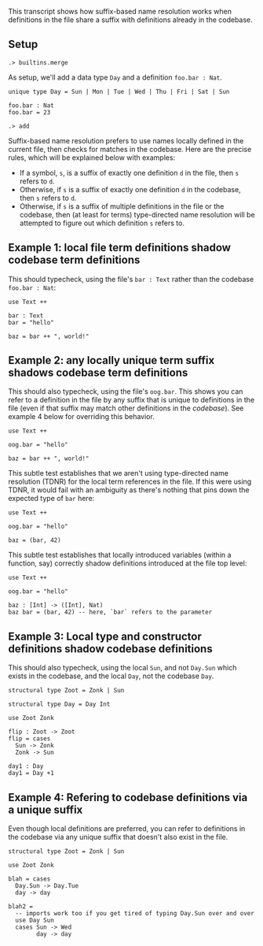 This transcript shows how suffix-based name resolution works when definitions in the file share a suffix with definitions already in the codebase.

## Setup

```ucm:hide
.> builtins.merge
```

As setup, we'll add a data type `Day` and a definition `foo.bar : Nat`.

```unison:hide
unique type Day = Sun | Mon | Tue | Wed | Thu | Fri | Sat | Sun

foo.bar : Nat
foo.bar = 23
```

```ucm:hide
.> add
```

Suffix-based name resolution prefers to use names locally defined in the current file, then checks for matches in the codebase. Here are the precise rules, which will be explained below with examples:

* If a symbol, `s`, is a suffix of exactly one definition `d` in the file, then `s` refers to `d`.
* Otherwise, if `s` is a suffix of exactly one definition `d` in the codebase, then `s` refers to `d`.
* Otherwise, if `s` is a suffix of multiple definitions in the file or the codebase, then (at least for terms) type-directed name resolution will be attempted to figure out which definition `s` refers to.

## Example 1: local file term definitions shadow codebase term definitions

This should typecheck, using the file's `bar : Text` rather than the codebase `foo.bar : Nat`:

```unison:hide
use Text ++

bar : Text
bar = "hello"

baz = bar ++ ", world!"
```

## Example 2: any locally unique term suffix shadows codebase term definitions

This should also typecheck, using the file's `oog.bar`. This shows you can refer to a definition in the file by any suffix that is unique to definitions in the file (even if that suffix may match other definitions in the _codebase_). See example 4 below for overriding this behavior.

```unison:hide
use Text ++

oog.bar = "hello"

baz = bar ++ ", world!"
```

This subtle test establishes that we aren't using type-directed name resolution (TDNR) for the local term references in the file. If this were using TDNR, it would fail with an ambiguity as there's nothing that pins down the expected type of `bar` here:

```unison:hide
use Text ++

oog.bar = "hello"

baz = (bar, 42)
```

This subtle test establishes that locally introduced variables (within a function, say) correctly shadow definitions introduced at the file top level:

```unison:hide
use Text ++

oog.bar = "hello"

baz : [Int] -> ([Int], Nat)
baz bar = (bar, 42) -- here, `bar` refers to the parameter
```

## Example 3: Local type and constructor definitions shadow codebase definitions

This should also typecheck, using the local `Sun`, and not `Day.Sun` which exists in the codebase, and the local `Day`, not the codebase `Day`.

```unison:hide
structural type Zoot = Zonk | Sun

structural type Day = Day Int

use Zoot Zonk

flip : Zoot -> Zoot
flip = cases
  Sun -> Zonk
  Zonk -> Sun

day1 : Day
day1 = Day +1
```

## Example 4: Refering to codebase definitions via a unique suffix

Even though local definitions are preferred, you can refer to definitions in the codebase via any unique suffix that doesn't also exist in the file.

```unison:hide
structural type Zoot = Zonk | Sun

use Zoot Zonk

blah = cases
  Day.Sun -> Day.Tue
  day -> day

blah2 =
  -- imports work too if you get tired of typing Day.Sun over and over
  use Day Sun
  cases Sun -> Wed
        day -> day
```
